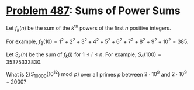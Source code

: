 [Problem 487](https://projecteuler.net/problem=487): Sums of Power Sums
=======================================================================

Let $f_k(n)$ be the sum of the $k$<sup>th</sup> powers of the first $n$
positive integers.

For example,
$f_2(10) = 1^2 + 2^2 + 3^2 + 4^2 + 5^2 + 6^2 + 7^2 + 8^2 + 9^2 + 10^2 = 385$.

Let $S_k(n)$ be the sum of $f_k(i)$ for $1 \le i \le n$. For example,
$S_4(100) = 35375333830$.

What is $\sum (S_{10000}(10^{12}) \bmod p)$ over all primes $p$ between
$2 \cdot 10^9$ and $2 \cdot 10^9 + 2000$?
